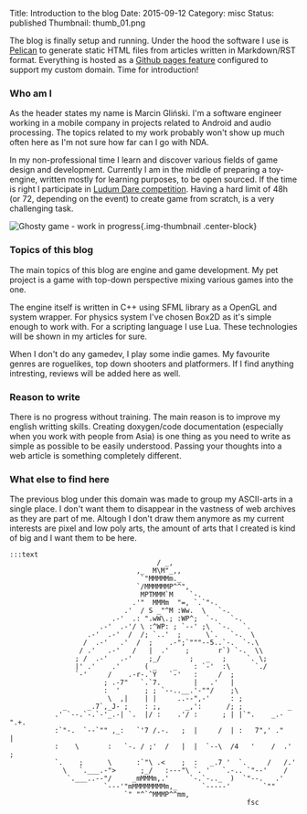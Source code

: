 Title: Introduction to the blog
Date: 2015-09-12
Category: misc
Status: published
Thumbnail: thumb_01.png

The blog is finally setup and running. Under the hood the software I use
is [Pelican][1] to generate static HTML files from articles written in
Markdown/RST format. Everything is hosted as a [Github pages feature][2]
configured to support my custom domain. Time for introduction!

<!-- PELICAN_END_SUMMARY -->

### Who am I

As the header states my name is Marcin Gliński. I'm a software engineer
working in a mobile company in projects related to Android and audio
processing. The topics related to my work probably won't show up much
often here as I'm not sure how far can I go with NDA.

In my non-professional time I learn and discover various fields of game
design and development.  Currently I am in the middle of preparing a
toy-engine, written mostly for learning purposes, to be open sourced.
If the time is right I participate in [Ludum Dare competition][3].
Having a hard limit of 48h (or 72, depending on the event) to create
game from scratch, is a very challenging task.

![Ghosty game - work in progress]({filename}/images/0001.png){.img-thumbnail .center-block}

### Topics of this blog

The main topics of this blog are engine and game development. My pet
project is a game with top-down perspective mixing various games into
the one.

The engine itself is written in C++ using SFML library as a OpenGL and
system wrapper. For physics system I've chosen Box2D as it's simple
enough to work with. For a scripting language I use Lua. These
technologies will be shown in my articles for sure.

When I don't do any gamedev, I play some indie games. My favourite
genres are roguelikes, top down shooters and platformers. If I find
anything intresting, reviews will be added here as well.


### Reason to write

There is no progress without training. The main reason is to improve my english
writting skills. Creating doxygen/code documentation (especially when you work
with people from Asia) is one thing as you need to write as simple as possible
to be easily understood. Passing your thoughts into a web article is something
completely different. 

### What else to find here

The previous blog under this domain was made to group my ASCII-arts in a single
place.  I don't want them to disappear in the vastness of web archives as they
are part of me.  Altough I don't draw them anymore as my current interests are
pixel and low poly arts, the amount of arts that I created is kind of big and I
want them to be here.

    :::text
                                        / _,
                                   ,_  M\M"_,,
                                    `"MMMMMm._
                                   `/MMMMMMP^^",
                                    MPTMMM`M    `-.
                                  .'"  MMMm  "=, `.`"-.
                                .'  / S _"^M :Ww.  \   `-.
                             .-'  .: ".wW\.; :WP^;  `-.   `-.
                          .-'  .-'/ \ :^WP: ; `--' ;\  `-.   `.
                       .-'  .-'  /  /; `..'  ;      \`.   `-.  \
                      /  .-'   .'  /  ;    .-";`"""--5..`-.  `-.\
                     / .'   .-'   /   |  .'    ;       r`) `-.  \\
                    ; /  .-'   .-'    ;_/       ;   _   ;     `. \;
                    |' .'    .'      ( _    _    : `-'  :\      `./
                    `-'     /    .-r-.`Y   `-'   :     /  ;
                           ; .-7"   `.`7.        |   .'   |
                           :  '      ; ; `--..__.'-""/    ;\
                            \  ,|    | |     ..--",-'     : ;
                 _     _.7`,_J- ;    : ;,      _,':      /; ;           _
               .' `--.`-.`-'_.-| `.  |/ :    .'/ :      ; | |`".    _.-".+.
               :`"-.  `--`"" ,_:   `'7 /.-.   ;  |     /  | :   7",' ."   |
               :    \       :   `-. / ;'  /   |  |  `--\  /4   '    /  .' ;
               `.    ;      \      :`"\ .<    ;  :   _.7 '  `.     /   /.'
                 \   `.___.-">      ;_/   :---"\ `. '   `.-.. `"--'    /
                  `.___..--"/     _mMMMm,.'     `-.`-.._  )  `"--.   .'
                           `---'"mMMMMMMMMm,_      `-----'        `""
                                `" "^`^MMMP^^mm,
                                                              fsc



[1]: http://getpelican.com
[2]: https://pages.github.com
[3]: http://ludumdare.com/compo/rules/

